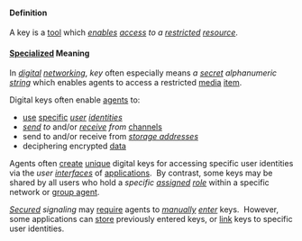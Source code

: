 #### Definition

A key is a [tool](https://github.com/gcassel/Modular-Organization-Terminology/blob/master/terms/tool.md) which *[enables](https://github.com/gcassel/Modular-Organization-Terminology/blob/master/terms/enable.md) [access](https://github.com/gcassel/Modular-Organization-Terminology/blob/master/terms/access.md) to a [restricted](https://github.com/gcassel/Modular-Organization-Terminology/blob/master/terms/restriction.md) [resource](https://github.com/gcassel/Modular-Organization-Terminology/blob/master/terms/resource.md)*.

#### [Specialized](https://github.com/gcassel/Modular-Organization-Terminology/blob/master/terms/specialize.md) Meaning

In *[digital](https://github.com/gcassel/Modular-Organization-Terminology/blob/master/terms/digital.md) [networking](https://github.com/gcassel/Modular-Organization-Terminology/blob/master/terms/network.md)*, *key* often especially means *a [secret](https://github.com/gcassel/Modular-Organization-Terminology/blob/master/terms/secret.md) alphanumeric [string](https://github.com/gcassel/Modular-Organization-Terminology/blob/master/terms/string.md)* which enables agents to access a restricted [media](https://github.com/gcassel/Modular-Organization-Terminology/blob/master/terms/media.md) [item](https://github.com/gcassel/Modular-Organization-Terminology/blob/master/terms/item.md).
		
Digital keys often enable [agents](https://github.com/gcassel/Modular-Organization-Terminology/blob/master/terms/agent.md) to:
* [use](https://github.com/gcassel/Modular-Organization-Terminology/blob/master/terms/use.md) [specific](https://github.com/gcassel/Modular-Organization-Terminology/blob/master/terms/specific.md) *[user](https://github.com/gcassel/Modular-Organization-Terminology/blob/master/terms/user.md) [identities](https://github.com/gcassel/Modular-Organization-Terminology/blob/master/terms/identity.md)*
* *[send](https://github.com/gcassel/Modular-Organization-Terminology/blob/master/terms/send.md) to* and/or *[receive](https://github.com/gcassel/Modular-Organization-Terminology/blob/master/terms/receive.md) from* [channels](https://github.com/gcassel/Modular-Organization-Terminology/blob/master/terms/channel.md)
* send to and/or receive from *[storage addresses](https://github.com/gcassel/Modular-Organization-Terminology/blob/master/compound-terms/storage-address.md)*
* deciphering encrypted [data](https://github.com/gcassel/Modular-Organization-Terminology/blob/master/terms/data.md)  
		
Agents often [create](https://github.com/gcassel/Modular-Organization-Terminology/blob/master/terms/create.md) [unique](https://github.com/gcassel/Modular-Organization-Terminology/blob/master/terms/unique.md) digital keys for accessing specific user identities via the *user [interfaces](https://github.com/gcassel/Modular-Organization-Terminology/blob/master/terms/interface.md)* of [applications](https://github.com/gcassel/Modular-Organization-Terminology/blob/master/terms/application.md).  By contrast, some keys may be shared by all users who hold a *specific [assigned](https://github.com/gcassel/Modular-Organization-Terminology/blob/master/terms/assign.md) [role](https://github.com/gcassel/Modular-Organization-Terminology/blob/master/terms/role.md)* within a specific network or [group agent](https://github.com/gcassel/Modular-Organization-Terminology/blob/master/compound-terms/group-agent.md).   
		
*[Secured](https://github.com/gcassel/Modular-Organization-Terminology/blob/master/terms/secure.md) signaling* may [require](https://github.com/gcassel/Modular-Organization-Terminology/blob/master/terms/require.md) agents to *[manually](https://github.com/gcassel/Modular-Organization-Terminology/blob/master/terms/manual.md) [enter](https://github.com/gcassel/Modular-Organization-Terminology/blob/master/terms/add.md)* keys.  However, some applications can [store](https://github.com/gcassel/Modular-Organization-Terminology/blob/master/terms/store.md) previously entered keys, or  [link](https://github.com/gcassel/Modular-Organization-Terminology/blob/master/terms/link.md) keys to specific user identities.

